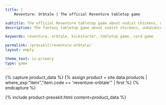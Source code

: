 ```yaml
---
title: |
    Reventure: Orbtale | The official Reventure tabletop game

subtitle: The official Reventure tabletop game about nudist chickens, unbalanced dragons and random nuclear explosions.
description: The fantasy tabletop game about nudist chickens, unbalanced dragons and random nuclear explosions.

keywords: reventure, orbtale, kickstarter, tabletop game, card game

permalink: /presskit/reventure-orbtale/
layout: empty

theme_text: is-primary
type: game
---
```


{% capture product_data %}
  {% assign product = site.data.products | where_exp:"item","item.code == 'reventure-orbtale'" | first %}
{% endcapture %}

{% include product-presskit.html content=product_data %}